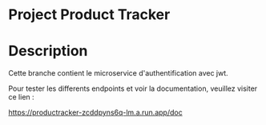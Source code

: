 # Project Product Tracker

# Description

Cette branche contient le microservice d'authentification avec jwt.

Pour tester les differents endpoints et voir la documentation, veuillez visiter ce lien :

https://productracker-zcddpyns6q-lm.a.run.app/doc